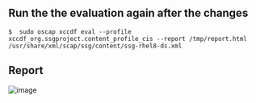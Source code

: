 ## Run the the evaluation again after the changes
	$  sudo oscap xccdf eval --profile xccdf_org.ssgproject.content_profile_cis --report /tmp/report.html /usr/share/xml/scap/ssg/content/ssg-rhel8-ds.xml

 ## Report
![image](https://github.com/Aththas/Configure-RHEL-for-CIS-Benchmark/assets/121440481/1395d143-0bee-4f9c-b9b7-d92b30ec887a)
